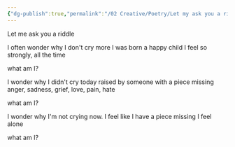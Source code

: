 ```yaml
---
{"dg-publish":true,"permalink":"/02 Creative/Poetry/Let my ask you a riddle/","tags":["poem"],"noteIcon":"","created":"2025-08-16T18:51:21.775-04:00"}
---
```



Let me ask you a riddle

I often wonder why I don't cry more
I was born a happy child
I feel so strongly, all the time

what am I? 

I wonder why I didn't cry today
raised by someone with a piece missing
anger, sadness, grief, love, pain, hate

what am I? 

I wonder why I'm not crying now.
I feel like I have a piece missing
I feel alone

what am I? 
